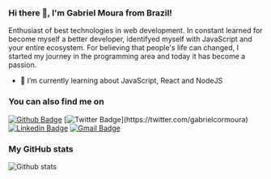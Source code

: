 ### Hi there 👋, I'm Gabriel Moura from Brazil!

Enthusiast of best technologies in web development. 
In constant learned for become myself a better developer, identifyed myself with JavaScript and your entire ecosystem. For believing that people's life can changed, I started my journey in the programming area and today it has become a passion.

- 🌱 I’m currently learning about JavaScript, React and NodeJS

### You can also find me on
[![Github Badge](https://img.shields.io/badge/-Github-000?style=flat-square&logo=Github&logoColor=white&link=link_do_seu_perfil_no_github)](https://github.com/GCMoura)
[![Twitter Badge](https://img.shields.io/badge/-Twitter-1ca0f1?style=flat-square&labelColor=1ca0f1&logo=twitter&logoColor=white&link=https://twitter.com/felipefialho_)](https://twitter.com/gabrielcormoura)
[![Linkedin Badge](https://img.shields.io/badge/-LinkedIn-blue?style=flat-square&logo=Linkedin&logoColor=white&link=https://www.linkedin.com/in/felipefialho)](https://www.linkedin.com/in/gabriel-moura-b45b90150/)
[![Gmail Badge](https://img.shields.io/badge/-Gmail-c14438?style=flat-square&logo=Gmail&logoColor=white&link=mailto:seu_email)](mailto:gabrielmoura29@gmail.com)

### My GitHub stats
![Github stats](https://github-readme-stats.vercel.app/api?username=gcmoura&show_icons=true)

<!--
**GCMoura/GCMoura** is a ✨ _special_ ✨ repository because its `README.md` (this file) appears on your GitHub profile.

Here are some ideas to get you started:

- 🔭 I’m currently working on ...
- 🌱 I’m currently learning ...
- 👯 I’m looking to collaborate on ...
- 🤔 I’m looking for help with ...
- 💬 Ask me about ...
- 📫 How to reach me: ...
- 😄 Pronouns: ...
- ⚡ Fun fact: ...
-->

